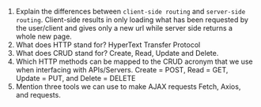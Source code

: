 1.  Explain the differences between `client-side routing` and `server-side routing`.
    Client-side results in only loading what has been requested by the user/client and gives only a new url while server side returns a whole new page.
1.  What does HTTP stand for?
    HyperText Transfer Protocol
1.  What does CRUD stand for?
    Create, Read, Update and Delete.
1.  Which HTTP methods can be mapped to the CRUD acronym that we use when interfacing with APIs/Servers.
    Create = POST, Read = GET, Update = PUT, and Delete = DELETE
1.  Mention three tools we can use to make AJAX requests
    Fetch, Axios, and requests.
